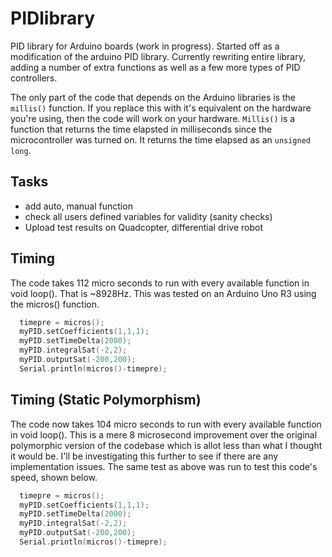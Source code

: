 # PIDlibrary
PID library for Arduino boards (work in progress). Started off as a modification of the arduino PID library. Currently rewriting entire library, adding a number of extra functions as well as a few more types of PID controllers. 

The only part of the code that depends on the Arduino libraries is the ```millis()``` function. If you replace this with it's equivalent on the hardware you're using, then the code will work on your hardware. ```Millis()``` is a function that returns the time elapsted in milliseconds since the microcontroller was turned on. It returns the time elapsed as an ```unsigned long```.

## Tasks ##

* add auto, manual function
* check all users defined variables for validity (sanity checks)
* Upload test results on Quadcopter, differential drive robot

## Timing ##

The code takes 112 micro seconds to run with every available function in void loop(). That is ~8928Hz. This was tested on an Arduino Uno R3 using the micros() function. 

```cpp
  timepre = micros();
  myPID.setCoefficients(1,1,1);
  myPID.setTimeDelta(2000);
  myPID.integralSat(-2,2);
  myPID.outputSat(-200,200);
  Serial.println(micros()-timepre);
```

## Timing (Static Polymorphism)

The code now takes 104 micro seconds to run with every available function in void loop(). This is a mere 8 microsecond improvement over the original polymorphic version of the codebase which is allot less than what I thought it would be. I'll be investigating this further to see if there are any implementation issues. The same test as above was run to test this code's speed, shown below.

```cpp
  timepre = micros();
  myPID.setCoefficients(1,1,1);
  myPID.setTimeDelta(2000);
  myPID.integralSat(-2,2);
  myPID.outputSat(-200,200);
  Serial.println(micros()-timepre);

